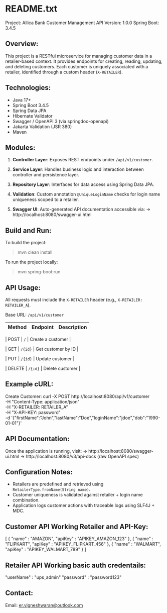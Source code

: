 README.txt
==========

Project: Allica Bank Customer Management API
Version: 1.0.0
Spring Boot: 3.4.5

Overview:
---------
This project is a RESTful microservice for managing customer data in a retailer-based context.
It provides endpoints for creating, reading, updating, and deleting customers.
Each customer is uniquely associated with a retailer, identified through a custom header (`X-RETAILER`).

Technologies:
-------------
- Java 17+
- Spring Boot 3.4.5
- Spring Data JPA
- Hibernate Validator
- Swagger / OpenAPI 3 (via springdoc-openapi)
- Jakarta Validation (JSR 380)
- Maven

Modules:
--------
1. **Controller Layer**: 
   Exposes REST endpoints under `/api/v1/customer`.

2. **Service Layer**:
   Handles business logic and interaction between controller and persistence layer.

3. **Repository Layer**:
   Interfaces for data access using Spring Data JPA.

4. **Validation**:
   Custom annotation `@UniqueLoginName` checks for login name uniqueness scoped to a retailer.

5. **Swagger UI**:
   Auto-generated API documentation accessible via:
   → http://localhost:8080/swagger-ui.html

Build and Run:
--------------
To build the project:
> mvn clean install

To run the project locally:
> mvn spring-boot:run

API Usage:
----------
All requests must include the `X-RETAILER` header (e.g., `X-RETAILER: RETAILER_A`).

Base URL: `/api/v1/customer`

| Method | Endpoint            | Description         |
|--------|---------------------|---------------------|

| POST   | `/`                 | Create a customer   |

| GET    | `/{id}`             | Get customer by ID  |

| PUT    | `/{id}`             | Update customer     |

| DELETE | `/{id}`             | Delete customer     |


Example cURL:
-------------
Create Customer:
curl -X POST http://localhost:8080/api/v1/customer \
  -H "Content-Type: application/json" \
  -H "X-RETAILER: RETAILER_A" \
  -H "X-API-KEY: password" \
  -d '{"firstName":"John","lastName":"Doe","loginName":"jdoe","dob":"1990-01-01"}'

API Documentation:
------------------
Once the application is running, visit:
→ http://localhost:8080/swagger-ui.html
→ http://localhost:8080/v3/api-docs (raw OpenAPI spec)

Configuration Notes:
--------------------
- Retailers are predefined and retrieved using `RetailerType.fromName(String name)`.
- Customer uniqueness is validated against retailer + login name combination.
- Application logs customer actions with traceable logs using SLF4J + MDC.

Customer API Working Retailer and API-Key:
---------------------
[
{
  "name" : "AMAZON",
  "apiKey" : "APIKEY_AMAZON_123"
},
{
  "name" : "FLIPKART",
  "apiKey" : "APIKEY_FLIPKART_456"
},
{
  "name" : "WALMART",
  "apiKey" : "APIKEY_WALMART_789"
}
]

Retailer API Working basic auth credentails:
---------------------
"userName" : "ups_admin"
"password" : "password123"


Contact:
--------

Email: er.vigneshwaran@outlook.com
